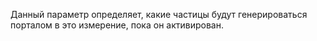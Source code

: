 Данный параметр определяет, какие частицы будут генерироваться порталом в это измерение, пока он активирован.